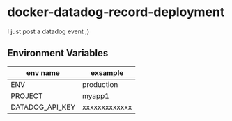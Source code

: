 # docker-datadog-record-deployment

I just post a datadog event ;)

## Environment Variables
| env name | exsample |
| --- | --- |
| ENV | production |
| PROJECT | myapp1 |
| DATADOG_API_KEY | xxxxxxxxxxxxx |

